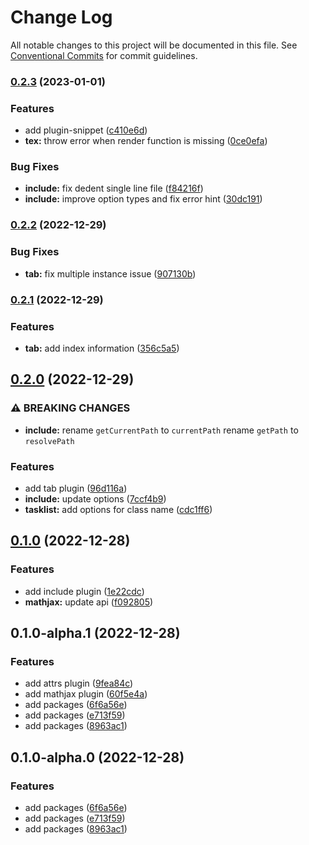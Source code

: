 # Change Log

All notable changes to this project will be documented in this file. See [Conventional Commits](https://conventionalcommits.org) for commit guidelines.

### [0.2.3](https://github.com/Mister-Hope/mdit-plugins/compare/v0.2.2...v0.2.3) (2023-01-01)

### Features

- add plugin-snippet ([c410e6d](https://github.com/Mister-Hope/mdit-plugins/commit/c410e6dbebaeadb6c91c15221f274870a4b5b19c))
- **tex:** throw error when render function is missing ([0ce0efa](https://github.com/Mister-Hope/mdit-plugins/commit/0ce0efa8b626ffabf3f81429eb9c7f082ee0a858))

### Bug Fixes

- **include:** fix dedent single line file ([f84216f](https://github.com/Mister-Hope/mdit-plugins/commit/f84216fdfb64efd36ed2ee31c2ced182a2f13eb5))
- **include:** improve option types and fix error hint ([30dc191](https://github.com/Mister-Hope/mdit-plugins/commit/30dc1915496d3c4afc0c1203b7548dad800b1dc8))

### [0.2.2](https://github.com/Mister-Hope/mdit-plugins/compare/v0.2.1...v0.2.2) (2022-12-29)

### Bug Fixes

- **tab:** fix multiple instance issue ([907130b](https://github.com/Mister-Hope/mdit-plugins/commit/907130bbe621ffed45b85873751b557d3432953e))

### [0.2.1](https://github.com/Mister-Hope/mdit-plugins/compare/v0.2.0...v0.2.1) (2022-12-29)

### Features

- **tab:** add index information ([356c5a5](https://github.com/Mister-Hope/mdit-plugins/commit/356c5a5296c8c5997bf6b85995fd32f379efbb07))

## [0.2.0](https://github.com/Mister-Hope/mdit-plugins/compare/v0.1.0...v0.2.0) (2022-12-29)

### ⚠ BREAKING CHANGES

- **include:** rename `getCurrentPath` to `currentPath`
  rename `getPath` to `resolvePath`

### Features

- add tab plugin ([96d116a](https://github.com/Mister-Hope/mdit-plugins/commit/96d116a232b363892f095792c12453580bcd490d))
- **include:** update options ([7ccf4b9](https://github.com/Mister-Hope/mdit-plugins/commit/7ccf4b9d60a0337c503a8aae1c9f314363970f83))
- **tasklist:** add options for class name ([cdc1ff6](https://github.com/Mister-Hope/mdit-plugins/commit/cdc1ff64db2379091f19bef8925ed4b9ca141770))

## [0.1.0](https://github.com/Mister-Hope/mdit-plugins/compare/v0.1.0-alpha.1...v0.1.0) (2022-12-28)

### Features

- add include plugin ([1e22cdc](https://github.com/Mister-Hope/mdit-plugins/commit/1e22cdc644a1046178517424c20ab29a9bfb96ed))
- **mathjax:** update api ([f092805](https://github.com/Mister-Hope/mdit-plugins/commit/f092805e448b67302065ff92914bf8f056fa5e06))

## 0.1.0-alpha.1 (2022-12-28)

### Features

- add attrs plugin ([9fea84c](https://github.com/Mister-Hope/mdit-plugins/commit/9fea84cc169c7c09d880177cc2da5c13895e0cd7))
- add mathjax plugin ([60f5e4a](https://github.com/Mister-Hope/mdit-plugins/commit/60f5e4a7a017a29a11554c4da15c542dba4a933d))
- add packages ([6f6a56e](https://github.com/Mister-Hope/mdit-plugins/commit/6f6a56e018bee8da6d2a3b3c9524fd97b214d0d5))
- add packages ([e713f59](https://github.com/Mister-Hope/mdit-plugins/commit/e713f59b76ecf7335fa4fee7e5028c66479df2f9))
- add packages ([8963ac1](https://github.com/Mister-Hope/mdit-plugins/commit/8963ac1dc53870b1d6515f54e3f9ba3e6793e63f))

## 0.1.0-alpha.0 (2022-12-28)

### Features

- add packages ([6f6a56e](https://github.com/Mister-Hope/mdit-plugins/commit/6f6a56e018bee8da6d2a3b3c9524fd97b214d0d5))
- add packages ([e713f59](https://github.com/Mister-Hope/mdit-plugins/commit/e713f59b76ecf7335fa4fee7e5028c66479df2f9))
- add packages ([8963ac1](https://github.com/Mister-Hope/mdit-plugins/commit/8963ac1dc53870b1d6515f54e3f9ba3e6793e63f))
